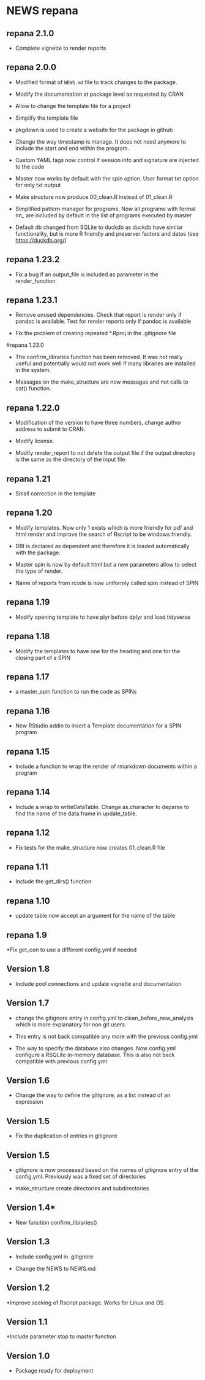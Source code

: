 # NEWS repana

## repana 2.1.0

* Complete vignette to render reports

## repana 2.0.0

* Modified format of `NEWS.md` file to track changes to the package.

* Modify the documentation at package level as requested by CRAN

* Allow to change the template file for a project

* Simplify the template file

* pkgdown is used to create a website for the package in github

* Change the way timestamp is manage. It does not need anymore to include
the start and end within the program.

* Custom YAML tags now control if session info and signature are injected to the
code

* Master now works by default with the spin option.  User format txt option for
only txt output

* Make structure now produce 00_clean.R instead of 01_clean.R

* Simplified pattern manager for programs. Now all programs with format nn_ are
included by default in the list of programs executed by master

* Default db changed from SQLite to duckdb as duckdb have similar functionality,
but is more R friendly and preserver factors and dates (see https://duckdb.org/)

## repana 1.23.2

* Fix a bug if an output_file is included as parameter in the render_function

## repana 1.23.1

* Remove unused dependencies. Check that report is render only if pandoc
is available. Test for render reports only if pandoc is available

* Fix the problem of creating repeated *.Rproj in the .gitignore file

#repana 1.23.0

* The confirm_libraries function has been removed. It was not really
useful and potentially would not work well if many libraries are installed in the
system.

* Messages on the make_structure are now messages and not calls to cat() function.

## repana 1.22.0

* Modification of the version to have three numbers, change author address to submit to CRAN. 

* Modify license. 

* Modify render_report to not delete the output file if the output directory is the same as the directory of the input file.

## repana 1.21

* Small correction in the template

## repana 1.20

* Modify templates. Now only 1 exists which is more friendly for pdf and html render
 and improve the search of Rscript to be windows friendly. 

* DBI is declared as dependent and therefore it is loaded automatically with the package. 

* Master spin is now by default html but a new parameters
  allow to select the type of render. 
  
* Name of reports from rcode is now uniformly called spin instead of SPIN

## repana 1.19

* Modify opening template to have plyr before dplyr and load tidyverse

## repana 1.18

* Modify the templates to have one for the heading and one for the closing part of a SPIN

## repana 1.17

* a master_spin function to run the code as SPINs

## repana 1.16

* New RStudio addin to insert a Template documentation for a SPIN program

## repana 1.15

* Include a function to wrap the render of rmarkdown documents within a program

## repana 1.14

* Include a wrap to writeDataTable. Change as.character to deparse 
to find the name of the data.frame in update_table.

## repana 1.12

* Fix tests for the make_structure now creates 01_clean.R file

## repana 1.11

* Include the get_dirs() function
  
## repana 1.10

* update table now accept an argument for the name of the table

## repana 1.9

*Fix get_con to use a different config.yml if needed

## Version 1.8

* Include pool connections and update vignette and documentation
  
## Version 1.7

* change the gitignore entry in config.yml to clean_before_new_analysis which
  is more explanatory for non git users.
* This entry is not back compatible any more with the previous config.yml
  
* The way to specify the database also changes. Now config.yml configure a
  RSQLite in-memory database. This is also not back compatible with previous
  config.yml  

## Version 1.6

* Change the way to define the gitignore, as a list instead of an expression
    
## Version 1.5

* Fix the duplication of entries in gitignore
  
## Version 1.5

* gitignore is now processed based on the names of gitignore entry of
  the config.yml. Previously was a fixed set of directories
  
* make_structure create directories and subdirectories
  
## Version 1.4*

* New function confirm_libraries()
    
## Version 1.3

* Include config.yml in .gitignore

* Change the NEWS to NEWS.md
  
## Version 1.2

*Improve seeking of Rscript package. Works for Linux and OS
  
## Version 1.1 

*Include parameter stop to master function

## Version 1.0

* Package ready for deployment
